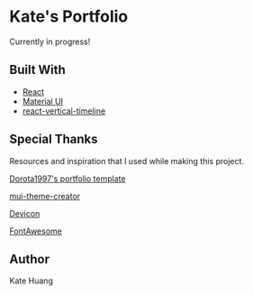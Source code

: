 # Kate's Portfolio
Currently in progress!

## Built With
- [React](https://reactjs.org/)
- [Material UI](https://mui.com/)
- [react-vertical-timeline](https://github.com/stephane-monnot/react-vertical-timeline)

## Special Thanks
Resources and inspiration that I used while making this project.

[Dorota1997's portfolio template](https://github.com/Dorota1997/react-frontend-dev-portfolio)

[mui-theme-creator](https://bareynol.github.io/mui-theme-creator/)

[Devicon](https://devicon.com)

[FontAwesome](https://fontawesome.com/)

## Author
Kate Huang